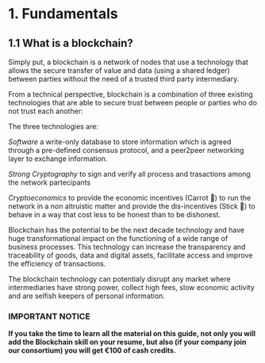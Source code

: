 # 1. Fundamentals

## 1.1 What is a blockchain?

Simply put, a blockchain is a network of nodes that use a technology that allows the secure transfer of value and data (using a shared ledger) between parties without the need of a trusted third party intermediary.

From a technical perspective, blockchain is a combination of three existing technologies that are able to secure trust between people or parties who do not trust each another:

The three technologies are:

*Software* a write-only database to store information which is agreed through a pre-defined consensus protocol, and a peer2peer networking layer to exchange information.

*Strong Cryptography* to sign and verify all process and trasactions among the network partecipants

*Cryptoeconomics* to provide the economic incentives (Carrot 🥕) to run the network in a non altruistic matter and provide the dis-incentives (Stick 🏑) to behave in a way that cost less to be honest than to be dishonest.

Blockchain has the potential to be the next decade technology and have huge transformational impact on the functioning of a wide range of business processes. This technology can increase the transparency and traceability of goods, data and digital assets, facilitate access and improve the efficiency of transactions.

The blockchain technology can potentialy disrupt any market where intermediaries have strong power, collect high fees, slow economic activity and are selfish keepers of personal information.

### IMPORTANT NOTICE
**If you take the time to learn all the material on this guide, not only you will add the Blockchain skill on your resume, but also (if your company join our consortium) you will get €100 of cash credits.**


